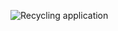 ![Recycling application](https://github.com/user-attachments/assets/69e23e7d-0e4d-4c4f-9394-79c5dd9f3845)
